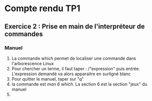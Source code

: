 # Compte rendu TP1

## Exercice 2 : Prise en main de l'interpréteur de commandes

### Manuel

1. La commande which permet de localiser une commande dans l'arborescence Linux
2. Pour chercher un terme, il faut taper : /"expression" puis entrée. L'expression demandé va alors apparaitre en surligné blanc
3. Pour quitter le manuel, taper sur "q"
4. la commande est *man 6 which*. La section 6 est la section "jeux" du manuel
5. 
